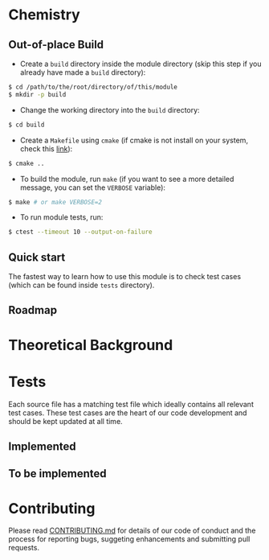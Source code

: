 # Chemistry

<!--
  Module description
-->

## Out-of-place Build

- Create a `build` directory inside the module directory (skip this
  step if you already have made a `build` directory):

```bash
$ cd /path/to/the/root/directory/of/this/module
$ mkdir -p build
```

- Change the working directory into the `build` directory:

```bash
$ cd build
```

- Create a `Makefile` using `cmake` (if cmake is not install on
  your system, check this [link](https://cmake.org/install/)):

```bash
$ cmake ..
```

- To build the module, run `make` (if you want to see a more detailed
  message, you can set the `VERBOSE` variable):

```bash
$ make # or make VERBOSE=2
```

- To run module tests, run:

```bash
$ ctest --timeout 10 --output-on-failure
```

## Quick start

The fastest way to learn how to use this module is to check test cases
(which can be found inside `tests` directory).

## Roadmap

<!--
- [x] Implemented feature
  - [x] sub-feature 1
  - [x] sub-feature 2
  - [x] sub-feature 3
- [w] WIP feature
  - [x] sub-feature 1
  - [ ] sub-feature 2 (Expected implementation date)
- [ ] To be implemented feature
  - [ ] sub-feature 1 (Expected implementation date)
  - [ ] sub-feature 2 (Expected implementation date)
-->

# Theoretical Background

<!-- Relevant equations and algorithms -->

# Tests

Each source file has a matching test file which ideally contains
all relevant test cases. These test cases are the heart of our
code development and should be kept updated at all time.

## Implemented

<!--
  Summary of already implemented test cases:
  ### Test title (link to the test file and line)
  Short description
  [Reference]
-->

## To be implemented

<!--
  Summary of to be implemented test cases:
  ### Test title
  Short description
  Expected implementation date
  [Reference]
-->

# Contributing

Please read [CONTRIBUTING.md](./../../CONTRIBUTING.md) for details of
our code of conduct and the process for reporting bugs, suggeting
enhancements and submitting pull requests.
